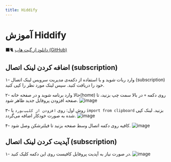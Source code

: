 ```yaml
---
title: Hiddify
---
```


# آموزش Hiddify

🐈‍⬛️ [دانلود از گیت هاب (GitHub)](https://github.com/hiddify/hiddify-next/releases/download/v0.14.20/hiddify-android-arm7.apk)


## اضافه کردن لینک اتصال (subscription)
۱- وارد ربات شوید و با استفاده از دکمه‌ی مدیریت سرویس لینک اتصال (subscription) خود را دریافت کنید. سپس لینک مورد نظر را کپی کنید.

۲- حالا وارد برنامه شوید و در صفحه خانه(home) روی دکمه ```+``` در بالا سمت چپ بزنید، تا صفحه افزودن پروفایل جدید ظاهر شود.
![image](https://github.com/VPNHELP/vpnhelp.github.io/assets/129318294/cfcbe7d6-ec3b-4273-93d6-c5d494af65a0)

۳- روش اول: روی ```افزودن از کلیپ‌بورد``` یا ```import from clipboard``` بزنید. لینک کپی شده به صورت خودکار اضافه می‌گردد.
![image](https://github.com/VPNHELP/vpnhelp.github.io/assets/129318294/98ec4219-cb9c-49a7-bbd3-1d24fe33a79d)

۴- کافیه روی دکمه اتصال وسط صفحه بزنید تا فیلترشکن وصل شود.
![image](https://github.com/VPNHELP/vpnhelp.github.io/assets/129318294/4f8b81cd-dd8d-4230-be9e-4cd0954435c1)

## آپدیت کردن لینک اتصال (subscription) 

۱- در صورت نیاز به آپدیت پروفایل کافیست روی این دکمه کلیک کنید.
![image](https://github.com/VPNHELP/vpnhelp.github.io/assets/129318294/9a080284-9896-43e8-991b-7d66428fd3cb)

